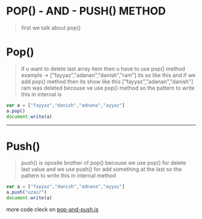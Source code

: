 # POP() - AND - PUSH() METHOD
> first we talk about pop()

# Pop()

> if u want to delete last array item then u have to use pop() method 
example -> ["fayyaz","adanan","danish","ram"]
its so like this and if we add pop() method then its show like this
["fayyaz","adanan","danish"] ram was deleted becouse ve use pop() method 
so the pattern to write this in internal is 
```javascript
var a = ["fayyaz","danish","adnana","ayyaz"]
a.pop()
document.write(a)
```
---
# Push()
> push() is oposite brother of pop() becouse we use pop() for delete last value and we use push() for add something at the last 
so the pattern to write this in internal method 
```javascript
var a = ["fayyaz","danish","adnana","ayyaz"]
a.push("uzair")
document.write(a)
```
more code cleck on [pop-and-push.js](../js/pop-and-push.js)
